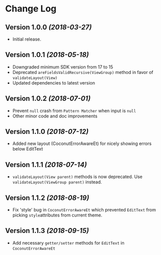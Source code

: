 Change Log
==========

Version 1.0.0 *(2018-03-27)*
------------------------------

* Initial release.

Version 1.0.1 *(2018-05-18)*
------------------------------

* Downgraded minimum SDK version from 17 to 15
* Deprecated `areFieldsValidRecursive(ViewGroup)` method in favor of `validateLayout(View)`
* Updated dependencies to latest version

Version 1.0.2 *(2018-07-01)*
----------------------------

* Prevent `null` crash from `Pattern Matcher` when input is `null`
* Other minor code and doc improvements

Version 1.1.0 *(2018-07-12)*
----------------------------

* Added new layout (CoconutErrorAwareEt) for nicely showing errors below EditText

Version 1.1.1 *(2018-07-14)*
----------------------------

* `validateLayout(View parent)` methods is now deprecated. Use `validateLayout(ViewGroup parent)` instead.

Version 1.1.2 *(2018-08-19)*
----------------------------

* Fix 'style' bug in `CoconutErrorAwareEt` which prevented `EditText` from picking `style`attributes from current theme.

Version 1.1.3 *(2018-09-15)*
----------------------------

* Add necessary `getter/setter` methods for `EditText` in `CoconutErrorAwareEt`